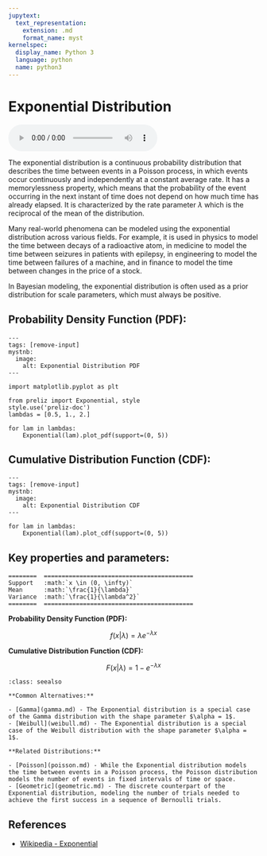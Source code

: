 ```yaml
---
jupytext:
  text_representation:
    extension: .md
    format_name: myst
kernelspec:
  display_name: Python 3
  language: python
  name: python3
---
```

# Exponential Distribution

<audio controls> <source src="../../_static/exponential.mp3" type="audio/mpeg"> This browser cannot play the pronunciation audio file for this distribution. </audio>

The exponential distribution is a continuous probability distribution that describes the time between events in a Poisson process, in which events occur continuously and independently at a constant average rate. It has a memorylessness property, which means that the probability of the event occurring in the next instant of time does not depend on how much time has already elapsed. It is characterized by the rate parameter $\lambda$ which is the reciprocal of the mean of the distribution.

Many real-world phenomena can be modeled using the exponential distribution across various fields. For example, it is used in physics to model the time between decays of a radioactive atom, in medicine to model the time between seizures in patients with epilepsy, in engineering to model the time between failures of a machine, and in finance to model the time between changes in the price of a stock.

In Bayesian modeling, the exponential distribution is often used as a prior distribution for scale parameters, which must always be positive.

## Probability Density Function (PDF):

```{code-cell}
---
tags: [remove-input]
mystnb:
  image:
    alt: Exponential Distribution PDF
---

import matplotlib.pyplot as plt

from preliz import Exponential, style
style.use('preliz-doc')
lambdas = [0.5, 1., 2.]

for lam in lambdas:
    Exponential(lam).plot_pdf(support=(0, 5))
```

## Cumulative Distribution Function (CDF):

```{code-cell}
---
tags: [remove-input]
mystnb:
  image:
    alt: Exponential Distribution CDF
---

for lam in lambdas:
    Exponential(lam).plot_cdf(support=(0, 5))
```

## Key properties and parameters:

```{eval-rst}
========  ==========================================
Support   :math:`x \in (0, \infty)`
Mean      :math:`\frac{1}{\lambda}`
Variance  :math:`\frac{1}{\lambda^2}`
========  ==========================================
```

**Probability Density Function (PDF):**

$$
f(x|\lambda) = \lambda e^{-\lambda x}
$$

**Cumulative Distribution Function (CDF):**

$$
F(x|\lambda) = 1 - e^{-\lambda x}
$$

```{seealso}
:class: seealso

**Common Alternatives:**

- [Gamma](gamma.md) - The Exponential distribution is a special case of the Gamma distribution with the shape parameter $\alpha = 1$.
- [Weibull](weibull.md) - The Exponential distribution is a special case of the Weibull distribution with the shape parameter $\alpha = 1$.

**Related Distributions:**

- [Poisson](poisson.md) - While the Exponential distribution models the time between events in a Poisson process, the Poisson distribution models the number of events in fixed intervals of time or space.
- [Geometric](geometric.md) - The discrete counterpart of the Exponential distribution, modeling the number of trials needed to achieve the first success in a sequence of Bernoulli trials.
```

## References

- [Wikipedia - Exponential](https://en.wikipedia.org/wiki/Exponential_distribution)





